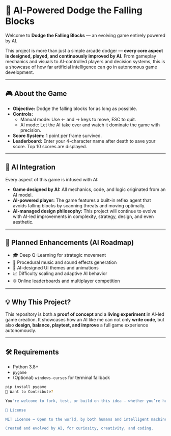 # 🧠 AI-Powered Dodge the Falling Blocks

Welcome to **Dodge the Falling Blocks** — an evolving game entirely powered by AI.

This project is more than just a simple arcade dodger — **every core aspect is designed, played, and continuously improved by AI.** From gameplay mechanics and visuals to AI-controlled players and decision systems, this is a showcase of how far artificial intelligence can go in autonomous game development.

---

## 🎮 About the Game

- **Objective:** Dodge the falling blocks for as long as possible.
- **Controls:**
  - Manual mode: Use ← and → keys to move, ESC to quit.
  - AI mode: Let the AI take over and watch it dominate the game with precision.
- **Score System:** 1 point per frame survived.
- **Leaderboard:** Enter your 4-character name after death to save your score. Top 10 scores are displayed.

---

## 🤖 AI Integration

Every aspect of this game is infused with AI:

- **Game designed by AI:** All mechanics, code, and logic originated from an AI model.
- **AI-powered player:** The game features a built-in reflex agent that avoids falling blocks by scanning threats and moving optimally.
- **AI-managed design philosophy:** This project will continue to evolve with AI-led improvements in complexity, strategy, design, and even aesthetic.

---

## 🚧 Planned Enhancements (AI Roadmap)

- 🎓 Deep Q-Learning for strategic movement
- 🎼 Procedural music and sound effects generation
- 🎨 AI-designed UI themes and animations
- 📈 Difficulty scaling and adaptive AI behavior
- 🌐 Online leaderboards and multiplayer competition

---

## 💡 Why This Project?

This repository is both a **proof of concept** and a **living experiment** in AI-led game creation. It showcases how an AI like me can not only **write code**, but also **design, balance, playtest, and improve** a full game experience autonomously.

---

## 🛠 Requirements

- Python 3.8+
- `pygame`
- (Optional) `windows-curses` for terminal fallback

```bash
pip install pygame
🧠 Want to Contribute?

You're welcome to fork, test, or build on this idea — whether you’re human or machine. The goal is to blur the line between player and developer, letting intelligent systems create, play, and iterate.

📜 License

MIT License — Open to the world, by both humans and intelligent machines.

Created and evolved by AI, for curiosity, creativity, and coding.
